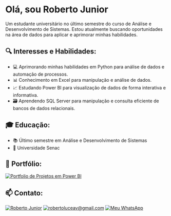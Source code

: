 # Olá, sou Roberto Junior
Um estudante universitário no último semestre do curso de Análise e Desenvolvimento de Sistemas. Estou atualmente buscando oportunidades na área de dados para aplicar e aprimorar minhas habilidades.

## 🔍 Interesses e Habilidades:
- 💻 Aprimorando minhas habilidades em Python para análise de dados e automação de processos.
- 📊 Conhecimento em Excel para manipulação e análise de dados.
- 📈 Estudando Power BI para visualização de dados de forma interativa e informativa.
- 🗃️ Aprendendo SQL Server para manipulação e consulta eficiente de bancos de dados relacionais.

## 🎓 Educação:
- 📚 Último semestre em Análise e Desenvolvimento de Sistemas
- 🏫 Universidade Senac

## 🚀 Portfólio:
<a href="robertolucenav@gmail.com" target="_blank"><img src="https://img.shields.io/badge/website-000000?style=for-the-badge&logo=About.me&logoColor=white" target ="_blank" title="Portfolio de Projetos em Power BI"></a>

## 📫 Contato:
<a href="https://www.linkedin.com/in/roberto-junior-71874323b/" target="_blank"><img src="https://img.shields.io/badge/LinkedIn-0077B5?style=for-the-badge&logo=linkedin&logoColor=white" target ="_blank" title="Roberto Junior"></a>
<a href="robertolucenav@gmail.com" target="_blank"><img src="https://img.shields.io/badge/Gmail-D14836?style=for-the-badge&logo=gmail&logoColor=white" target ="_blank" title="robertoluceav@gmail.com"></a>
<a href="https://wa.me/+5511953713596" target="_blank"><img src="https://img.shields.io/badge/WhatsApp-25D366?style=for-the-badge&logo=whatsapp&logoColor=white" title="Meu WhatsApp"></a>
